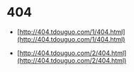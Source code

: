 # 404

- [http://404.tdouguo.com/1/404.html](http://404.tdouguo.com/1/404.html)

- [http://404.tdouguo.com/2/404.html](http://404.tdouguo.com/2/404.html)